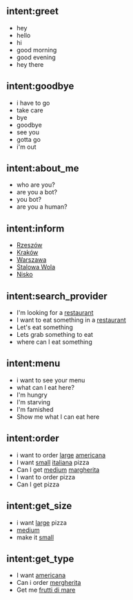 ## intent:greet
-   hey
-   hello
-   hi
-   good morning
-   good evening
-   hey there

## intent:goodbye
-   i have to go
-   take care
-   bye
-   goodbye
-   see you
-   gotta go
-   i'm out

## intent:about_me
-   who are you?
-   are you a bot?
-   you bot?
-   are you a human?

## intent:inform
- [Rzeszów](location)
- [Kraków](location)
- [Warszawa](location)
- [Stalowa Wola](location)
- [Nisko](location)

## intent:search_provider
- I'm looking for a [restaurant](facility_type)
- I want to eat something in a [restaurant](facility_type)
- Let's eat something
- Lets grab something to eat
- where can I eat something

## intent:menu
- i want to see your menu
- what can I eat here?
- I'm hungry
- I'm starving
- I'm famished
- Show me what I can eat here

## intent:order
- i want to order [large](pizza-size) [americana](pizza_type)
- I want [small](pizza-size) [italiana](pizza_type) pizza
- Can I get [medium](pizza_size) [margherita](pizza_type)
- I want to order pizza
- Can I get pizza

## intent:get_size
- i want [large](pizza_size) pizza
- [medium](pizza_size)
- make it [small](pizza_size)

## intent:get_type
- I want [americana](pizza_type)
- Can i order [mergherita](pizza_type)
- Get me [frutti di mare](pizza_type)